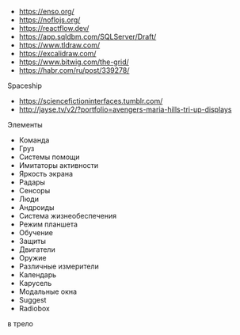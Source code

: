 - https://enso.org/
- https://noflojs.org/
- https://reactflow.dev/
- https://app.sqldbm.com/SQLServer/Draft/
- https://www.tldraw.com/
- https://excalidraw.com/
- https://www.bitwig.com/the-grid/
- https://habr.com/ru/post/339278/


Spaceship
- https://sciencefictioninterfaces.tumblr.com/
- http://jayse.tv/v2/?portfolio=avengers-maria-hills-tri-up-displays

Элементы

-   Команда
-   Груз
-   Системы помощи
-   Имитаторы активности
-   Яркость экрана
-   Радары
-   Сенсоры
-   Люди
-   Андроиды
-   Система жизнеобеспечения
-   Режим планшета
-   Обучение
-   Защиты
-   Двигатели
-   Оружие
-   Различные измерители
-   Календарь
-   Карусель
-   Модальные окна
-   Suggest
-   Radiobox

в трело